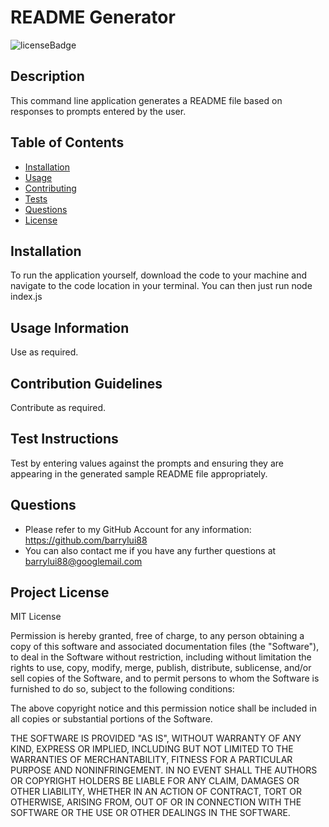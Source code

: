 # README Generator

![licenseBadge](https://img.shields.io/badge/license-MIT-informational)

## Description
This command line application generates a README file based on responses to prompts entered by the user.

## Table of Contents
* [Installation](#Installation)
* [Usage](#Usage-Information)
* [Contributing](#Contribution-Guidelines)
* [Tests](#Test-Instructions)
* [Questions](#Questions)
* [License](#Project-License)

## Installation
To run the application yourself, download the code to your machine and navigate to the code location in your terminal. You can then just run node index.js

## Usage Information
Use as required.

## Contribution Guidelines
Contribute as required.

## Test Instructions
Test by entering values against the prompts and ensuring they are appearing in the generated sample README file appropriately.

## Questions
* Please refer to my GitHub Account for any information: https://github.com/barrylui88
* You can also contact me if you have any further questions at barrylui88@googlemail.com

## Project License
MIT License

Permission is hereby granted, free of charge, to any person obtaining a copy
of this software and associated documentation files (the "Software"), to deal
in the Software without restriction, including without limitation the rights
to use, copy, modify, merge, publish, distribute, sublicense, and/or sell
copies of the Software, and to permit persons to whom the Software is
furnished to do so, subject to the following conditions:

The above copyright notice and this permission notice shall be included in all
copies or substantial portions of the Software.

THE SOFTWARE IS PROVIDED "AS IS", WITHOUT WARRANTY OF ANY KIND, EXPRESS OR
IMPLIED, INCLUDING BUT NOT LIMITED TO THE WARRANTIES OF MERCHANTABILITY,
FITNESS FOR A PARTICULAR PURPOSE AND NONINFRINGEMENT. IN NO EVENT SHALL THE
AUTHORS OR COPYRIGHT HOLDERS BE LIABLE FOR ANY CLAIM, DAMAGES OR OTHER
LIABILITY, WHETHER IN AN ACTION OF CONTRACT, TORT OR OTHERWISE, ARISING FROM,
OUT OF OR IN CONNECTION WITH THE SOFTWARE OR THE USE OR OTHER DEALINGS IN THE
SOFTWARE.
